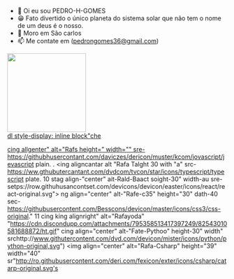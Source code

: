 - 👋 Oi eu sou PEDRO-H-GOMES
- 😁 Fato divertido o único planeta do sistema solar que não tem o nome de um deus é o nosso. 
- 🏡 Moro em São carlos
- 📫 Me contate em (pedrongomes36@gmail.com)
<div>
<a href="https://github.com/PEDRO-H-GOMES">
<img height="180cm" src="https://gith-read stats.vercel.app/api?usernamePEDRO-H-GOMES&show_icons=true&theme=draculainclude_all_commits=true&count_private-tru 
<img height="180cm" src="https://github-read-stats.vercel.app/api/top-langs/?username=PEDRO-H-GOMES&layout=compact&langs_count=16&theme=dracula"L>
</div>
dl style-display: inline block"che

 cing allgenter" alt="Rafs height=” width="" sre-https://githubhusercontant.com/daviczes/dericon/muster/kcom/jovascript/jevascript plain. . <ing aligncantar alt "Rafa Talght 30 with "a" src-https://ww.gthubutercantant.com/dvdcom/tvcon/star/icons/typescript/typescript plate. 10 stag align-"center" ait-Rald-Baact soight-30" width-au sre-setps://row.githuhusancontset.com/devicons/devicon/easter/icons/react/react-original.svg"> ng align="center" alt-"Rafe-c35" height="30" dath-40 sec-https://githubusercontent.com/Besscons/devicon/master/icons/css3/css-original." 11 cing king alignright" alt="Rafayoda" "https://cdn.discondupp.com/attachments/795358513417397249/82543010581688872/ht.gif"
cing align="center" alt-"Fate-Pythoo" height-30" width" srchttp://www.githutercontent.com/dvd.com/devicon/mister/icons/python/python-original,svg") <img align="center" alt="Rafa-Csharp" height="39" width="40" sr"http://ro.githubusercontent.com/deri.com/fexicon/exter/icons/csharp/catarp-original.svg's
